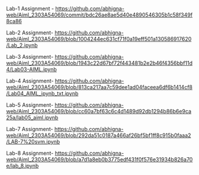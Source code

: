 Lab-1 Assignment - https://github.com/abhigna-web/Aiml_2303A54069/commit/bdc26ae8ae5d40e4890546305b1c58f349f8ca86

Lab-2 Assignment-  https://github.com/abhigna-web/Aiml_2303A54069/blob/1004244ec631cf71f0a19eff501a130586917620/Lab_2.ipynb

Lab-3 Assignment- https://github.com/abhigna-web/Aiml_2303A54069/blob/1943c22d67bf72f443481b2e2b46f4356bbf11d4/Lab03-AIML.ipynb

Lab-4 Assignment- https://github.com/abhigna-web/Aiml_2303A54069/blob/813ca217aa7c59dee1ad04faceea6df6b1414cf8/Lab04_AIML_ipynb_txt.ipynb

Lab-5 Assignment- https://github.com/abhigna-web/Aiml_2303A54069/blob/cc60a7bf63c6c4d1489d92db1294b86b6e9ca25a/lab05_aiml.ipynb

Lab-7 Assignment- https://github.com/abhigna-web/Aiml_2303A54069/blob/292da51c0187a466af26bf5bf1ff8c915b0faaa2/LAB-7%20svm.ipynb

Lab-8 Assignment- https://github.com/abhigna-web/Aiml_2303A54069/blob/a7d1a8eb0b3775edf431f0f576e31934b826a70e/lab_8.ipynb

